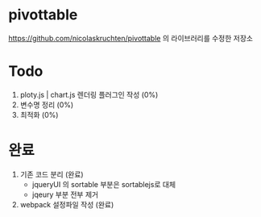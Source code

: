 # pivottable
https://github.com/nicolaskruchten/pivottable 의 라이브러리를 수정한 저장소

# Todo
1. ploty.js | chart.js 렌더링 플러그인 작성 (0%)
2. 변수명 정리 (0%)
3. 최적화 (0%)

# 완료
1. 기존 코드 분리 (완료)
    - jqueryUI 의 sortable 부분은 sortablejs로 대체
    - jqeury 부분 전부 제거
2. webpack 설정파일 작성 (완료)